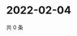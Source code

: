 # 2022-02-04

共 0 条

<!-- BEGIN WEIBO -->
<!-- 最后更新时间 Fri Feb 04 2022 22:01:00 GMT+0800 (China Standard Time) -->

<!-- END WEIBO -->
